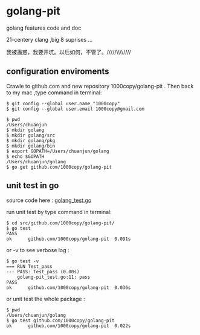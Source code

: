 golang-pit
==========

golang features code and doc

21-centery clang ,big 8 suprises ... 

我被蛊惑，我要开坑。以后如何，不管了。/////\\\\\\\\\////


configuration enviroments
-------------

Crawle to github.com and new repository 1000copy/golang-pit . Then back to my mac ,type command in terminal:

	$ git config --global user.name "1000copy"
	$ git config --global user.email 1000copy@gmail.com

	$ pwd
	/Users/chuanjun
	$ mkdir golang
	$ mkdir golang/src
	$ mkdir golang/pkg
	$ mkdir golang/bin
	$ export GOPATH=/Users/chuanjun/golang
	$ echo $GOPATH
	/Users/chuanjun/golang
	$ go get github.com/1000copy/golang-pit


unit test in go 
-------------

source code here : [golang_test.go](golang_test.go) 

run unit test by type command in terminal:

	$ cd src/github.com/1000copy/golang-pit/
	$ go test 
	PASS
	ok  	github.com/1000copy/golang-pit	0.091s

or -v to see verbose log :

	$ go test -v
	=== RUN Test_pass
	--- PASS: Test_pass (0.00s)
		golang-pit_test.go:11: pass
	PASS
	ok  	github.com/1000copy/golang-pit	0.036s

or unit test the whole package :

	$ pwd
	/Users/chuanjun/golang
	$ go test github.com/1000copy/golang-pit
	ok  	github.com/1000copy/golang-pit	0.022s